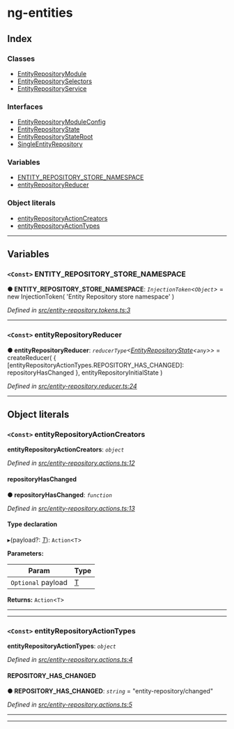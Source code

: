 
#  ng-entities

## Index

### Classes

* [EntityRepositoryModule](classes/entityrepositorymodule.md)
* [EntityRepositorySelectors](classes/entityrepositoryselectors.md)
* [EntityRepositoryService](classes/entityrepositoryservice.md)

### Interfaces

* [EntityRepositoryModuleConfig](interfaces/entityrepositorymoduleconfig.md)
* [EntityRepositoryState](interfaces/entityrepositorystate.md)
* [EntityRepositoryStateRoot](interfaces/entityrepositorystateroot.md)
* [SingleEntityRepository](interfaces/singleentityrepository.md)

### Variables

* [ENTITY_REPOSITORY_STORE_NAMESPACE](#entity_repository_store_namespace)
* [entityRepositoryReducer](#entityrepositoryreducer)

### Object literals

* [entityRepositoryActionCreators](#entityrepositoryactioncreators)
* [entityRepositoryActionTypes](#entityrepositoryactiontypes)

---

## Variables

<a id="entity_repository_store_namespace"></a>

### `<Const>` ENTITY_REPOSITORY_STORE_NAMESPACE

**● ENTITY_REPOSITORY_STORE_NAMESPACE**: *`InjectionToken`<`Object`>* =  new InjectionToken(
  'Entity Repository store namespace'
)

*Defined in [src/entity-repository.tokens.ts:3](https://github.com/salsita/ng-modules/blob/34a93e1/libs/ng-entities/src/entity-repository.tokens.ts#L3)*

___
<a id="entityrepositoryreducer"></a>

### `<Const>` entityRepositoryReducer

**● entityRepositoryReducer**: *`reducerType`<[EntityRepositoryState](interfaces/entityrepositorystate.md)<`any`>>* =  createReducer(
  {
    [entityRepositoryActionTypes.REPOSITORY_HAS_CHANGED]: repositoryHasChanged
  },
  entityRepositoryInitialState
)

*Defined in [src/entity-repository.reducer.ts:24](https://github.com/salsita/ng-modules/blob/34a93e1/libs/ng-entities/src/entity-repository.reducer.ts#L24)*

___

## Object literals

<a id="entityrepositoryactioncreators"></a>

### `<Const>` entityRepositoryActionCreators

**entityRepositoryActionCreators**: *`object`*

*Defined in [src/entity-repository.actions.ts:12](https://github.com/salsita/ng-modules/blob/34a93e1/libs/ng-entities/src/entity-repository.actions.ts#L12)*

<a id="entityrepositoryactioncreators.repositoryhaschanged"></a>

####  repositoryHasChanged

**● repositoryHasChanged**: *`function`*

*Defined in [src/entity-repository.actions.ts:13](https://github.com/salsita/ng-modules/blob/34a93e1/libs/ng-entities/src/entity-repository.actions.ts#L13)*

#### Type declaration
▸(payload?: *[T]()*): `Action`<`T`>

**Parameters:**

| Param | Type |
| ------ | ------ |
| `Optional` payload | [T]() |

**Returns:** `Action`<`T`>

___

___
<a id="entityrepositoryactiontypes"></a>

### `<Const>` entityRepositoryActionTypes

**entityRepositoryActionTypes**: *`object`*

*Defined in [src/entity-repository.actions.ts:4](https://github.com/salsita/ng-modules/blob/34a93e1/libs/ng-entities/src/entity-repository.actions.ts#L4)*

<a id="entityrepositoryactiontypes.repository_has_changed"></a>

####  REPOSITORY_HAS_CHANGED

**● REPOSITORY_HAS_CHANGED**: *`string`* = "entity-repository/changed"

*Defined in [src/entity-repository.actions.ts:5](https://github.com/salsita/ng-modules/blob/34a93e1/libs/ng-entities/src/entity-repository.actions.ts#L5)*

___

___

